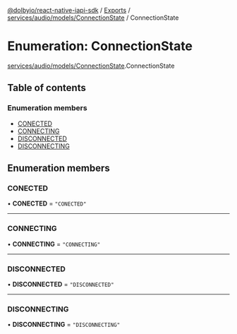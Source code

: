 [@dolbyio/react-native-iapi-sdk](../README.md) / [Exports](../modules.md) / [services/audio/models/ConnectionState](../modules/services_audio_models_ConnectionState.md) / ConnectionState

# Enumeration: ConnectionState

[services/audio/models/ConnectionState](../modules/services_audio_models_ConnectionState.md).ConnectionState

## Table of contents

### Enumeration members

- [CONECTED](services_audio_models_ConnectionState.ConnectionState.md#conected)
- [CONNECTING](services_audio_models_ConnectionState.ConnectionState.md#connecting)
- [DISCONNECTED](services_audio_models_ConnectionState.ConnectionState.md#disconnected)
- [DISCONNECTING](services_audio_models_ConnectionState.ConnectionState.md#disconnecting)

## Enumeration members

### CONECTED

• **CONECTED** = `"CONECTED"`

___

### CONNECTING

• **CONNECTING** = `"CONNECTING"`

___

### DISCONNECTED

• **DISCONNECTED** = `"DISCONNECTED"`

___

### DISCONNECTING

• **DISCONNECTING** = `"DISCONNECTING"`
